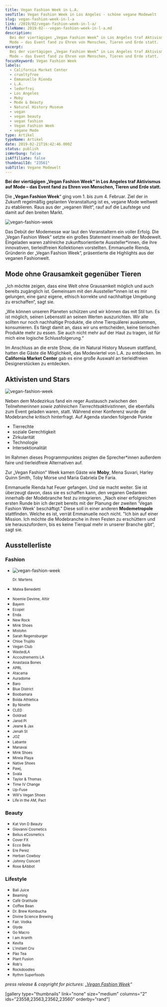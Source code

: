 ```yaml
---
title: Vegan Fashion Week in L.A.
seoTitle: Vegan Fashion Week in Los Angeles - schöne vegane Modewelt
slug: vegan-fashion-week-in-l-a
link: /2019/02/vegan-fashion-week-in-l-a/
fileName: 2019-02---vegan-fashion-week-in-l-a.md
description:
  Bei der viertägigen „Vegan Fashion Week“ in Los Angeles traf Aktivismus auf
  Mode – das Event fand zu Ehren von Menschen, Tieren und Erde statt.
excerpt:
  Bei der viertägigen „Vegan Fashion Week“ in Los Angeles traf Aktivismus auf
  Mode – das Event fand zu Ehren von Menschen, Tieren und Erde statt.
focusKeyword: Vegan Fashion Week
labels:
  - California Market Center
  - crueltyfree
  - Emmanuelle Rienda
  - L.A.
  - lederfrei
  - Los Angeles
  - Moby
  - Mode & Beauty
  - Natural History Museum
  - vegan
  - vegan beauty
  - vegan fashion
  - Vegan Fashion Week
  - vegane Mode
type: Artikel
typeName: Artikel
date: 2019-02-21T16:42:46.000Z
status: publish
isWerbung: false
isAffiliate: false
thumbnailId: "23561"
subTitle: Vegane Modewelt
---
```


<strong>Bei der viertägigen „Vegan Fashion Week“ in Los Angeles traf Aktivismus
auf Mode – das Event fand zu Ehren von Menschen, Tieren und Erde statt.
</strong>

Die „<strong>Vegan Fashion Week</strong>“ ging vom 1. bis zum 4. Februar. Ziel
der in Zukunft regelmäßig geplanten Veranstaltung ist es, vegane Mode weltweit
zu etablieren. Raus aus der „veganen Welt“, rauf auf die Laufstege und damit auf
den breiten Markt.

![vegan-fashion-week](http://cardamonchai.com/wp-content/uploads/2019/02/vegan-fashion-week-2019-01-400x267.jpg "Copyright: Vegan Fashion Week")

Das Debüt der Modemesse war laut den Veranstaltern ein voller Erfolg. Die „Vegan
Fashion Week“ setzte ein großes Statement innerhalb der Modewelt. Eingeladen
waren zahlreiche zukunftsorientierte Aussteller\*innen, die ihre innovativen,
tierleidfreien Kollektionen vorstellten. Emmanuelle Rienda, Gründerin der „Vegan
Fashion Week“, präsentierte die Highlights aus der veganen Fashionwelt.

## Mode ohne Grausamkeit gegenüber Tieren

„Ich möchte zeigen, dass eine Welt ohne Grausamkeit möglich und auch bereits
zugänglich ist. Gemeinsam mit den Aussteller\*innen ist es mir gelungen, eine
ganz eigene, ethisch korrekte und nachhaltige Umgebung zu erschaffen“, sagt sie.

„Wie können unseren Planeten schützen und wir können das mit Stil tun. Es ist
möglich, seinen Lebensstil an seinen Werten auszurichten. Wir alle sollten nur
noch nachhaltige Produkte, die ohne Tierquälerei auskommen, konsumieren. Es
fängt damit an, dass wir uns entscheiden, keine tierischen Produkte mehr zu
essen. Sie auch nicht mehr auf der Haut zu tragen, ist für mich eine logische
Schlussfolgerung.“

Im Anschluss an die erste Show, die im Natural History Museum stattfand, hatten
die Gäste die Möglichkeit, das Modeviertel von L.A. zu entdecken. Im
<strong>California Market Center</strong> gab es eine große Auswahl an
tierleidfreien Designerstücken zu entdecken.

## Aktivisten und Stars

![vegan-fashion-week](http://cardamonchai.com/wp-content/uploads/2019/02/vegan-fashion-week-2019-07-400x267.jpg "Copyright: Vegan Fashion Week")

Neben dem Modezirkus fand ein reger Austausch zwischen den Teilnehmer<em>innen
sowie zahlreichen Tierrechtsaktivist</em>innen, die ebenfalls zum Event geladen
waren, statt. Während einer Konferenz wurde die Modebranche kritisch
hinterfragt. Auf Agenda standen folgende Punkte

<ul>
    <li>Tierrechte</li>
    <li>soziale Gerechtigkeit</li>
    <li>Zirkularität</li>
    <li>Technologie</li>
    <li>Intersektionalität</li>
</ul>

Im Rahmen dieses Programmpunktes zeigten die Sprecher\*innen außerdem faire und
tierleidfreie Alternativen auf.

Zur „Vegan Fashion“ Week kamen Gäste wie <strong>Moby</strong>, Mena Suvari,
Harley Quinn Smith, Toby Morse und Maria Gabriela De Faria.

Emmanuelle Rienda hat Feuer gefangen. Und sie macht weiter. Sie ist überzeugt
davon, dass sie es schaffen kann, den veganen Gedanken innerhalb der Modebranche
fest zu integrieren. „Nach einer erfolgreichen ersten Runde bin ich derzeit
bereits mit der Planung der zweiten 'Vegan Fashion Week' beschäftigt." Diese
soll in einer anderen <strong>Modemetropole</strong> stattfinden. Welche es ist,
verrät Emmanuelle noch nicht. "Ich bin auf einer Mission. Ich möchte die
Modebranche in ihren Festen zu erschüttern und sie herauszufordern, bis es keine
Tierqual mehr in unserer Branche gibt“, sagt sie.

## Ausstellerliste

### Fashion

<ul>
    <li>

![vegan-fashion-week](http://cardamonchai.com/wp-content/uploads/2019/02/vegan-fashion-week-2019-02-400x400.jpg "Copyright: Vegan Fashion Week")

<small>Dr. Martens</small></li> <li><small>Matea Benedetti</small></li>
<li><small>Noemie Devime, Altiir</small></li> <li><small>Bayem</small></li>
<li><small>Ecopel</small></li> <li><small>Enda</small></li> <li><small>New
Rock</small></li> <li><small>Mink Shoes</small></li>
<li><small>Mistohn</small></li> <li><small>Sarah Regensburger</small></li>
<li><small>Chloe Trujillo</small></li> <li><small>Vegan Club</small></li>
<li><small>WastedLA</small></li> <li><small>Accoutrements LA</small></li>
<li><small>Anastasia Bones</small></li> <li><small>APRL</small></li>
<li><small>Atacama</small></li> <li><small>Auradome</small></li>
<li><small>Baro</small></li> <li><small>Blue District</small></li>
<li><small>Boobamara</small></li> <li><small>Boïda Athletica</small></li>
<li><small>By Ninette</small></li> <li><small>CLED</small></li>
<li><small>Goldrad</small></li> <li><small>Jarod Pi</small></li>
<li><small>Jeane &amp; Jax</small></li> <li><small>Jenah St</small></li>
<li><small>JOZ</small></li> <li><small>Labante</small></li>
<li><small>Manavai</small></li> <li><small>Mink Shoes</small></li>
<li><small>Mireia Playa</small></li> <li><small>Native Shoes</small></li>
<li><small>Pawj,</small></li> <li><small>Svala</small></li> <li><small>Taylor
&amp; Thomas</small></li> <li><small>Time IV Change</small></li>
<li><small>Up-Fuse</small></li> <li><small>Will's Vegan Shoes</small></li>
<li><small>Life in the AM, Pact</small></li>

</ul>

### Beauty

<ul>
    <li><small>Kat Von D Beauty</small></li>
    <li><small>Giovanni Cosmetics</small></li>
    <li><small>Belius eCosmetics</small></li>
    <li><small>Cover FX</small></li>
    <li><small>Ecco Bella</small></li>
    <li><small>Ere Perez</small></li>
    <li><small>Herban Cowboy</small></li>
    <li><small>Johnny Concert</small></li>
    <li><small>Rose &amp;Abbot</small></li>
</ul>

### Lifestyle

<ul>
    <li><small>Bali Juice</small></li>
    <li><small>Beaming</small></li>
    <li><small>Café Gratitude</small></li>
    <li><small>Coffee Bean</small></li>
    <li><small>Dr. Brew Kombucha</small></li>
    <li><small>Divine Science Brewing</small></li>
    <li><small>Fair. Vodka</small></li>
    <li><small>Glyde</small></li>
    <li><small>Go Macro</small></li>
    <li><small>I am Aranth</small></li>
    <li><small>Kevita</small></li>
    <li><small>L'instant Cru</small></li>
    <li><small>Pào Tea</small></li>
    <li><small>Plant Fusion</small></li>
    <li><small>Rob's</small></li>
    <li><small>Rockdoodles</small></li>
    <li><small>Rythm Superfoods</small></li>
</ul>

<em>press release &amp; copyright for pictures:
„<a href="https://www.veganfashionweek.org/" target="_blank" rel="noopener">Vegan
Fashion Week</a>“</em>

[gallery type="thumbnails" link="none" size="medium" columns="2"
ids="23558,23563,23562,23560" orderby="rand"]

